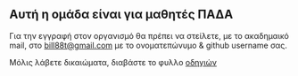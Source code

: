 ## Αυτή η ομάδα είναι για μαθητές ΠΑΔΑ

Για την εγγραφή στον οργανισμό θα πρέπει να στείλετε, με το ακαδημαικό mail, στο bill88t@gmail.com με το ονοματεπώνυμο & github username σας.

Μόλις λάβετε δικαιώματα, διαβάστε το φυλλο [οδηγιών](https://github.com/PADA-Students/Workflow/blob/main/README.md)
